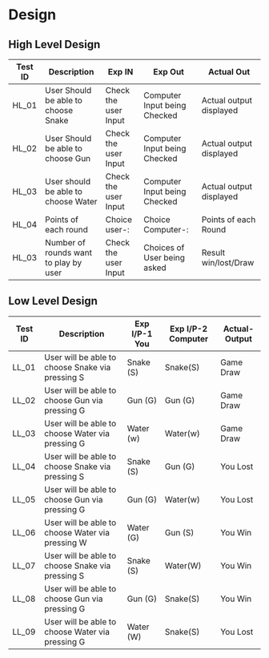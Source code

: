 # Design

## High Level Design 


| **Test ID** |                 **Description**                              |  **Exp IN**            | **Exp Out**                  | **Actual Out**                           |   
|-------------|--------------------------------------------------------------|------------------------|------------------------------|------------------------------------------| 
|  HL_01       |  User Should be able to choose Snake                         |Check the user Input    | Computer Input being Checked | Actual output displayed                 |
|  HL_02       |  User Should be able to choose Gun                           |Check the user Input    | Computer Input being Checked | Actual output displayed                 |
|  HL_03       |  User should be able to choose Water                         |Check the user Input    | Computer Input being Checked | Actual output displayed                 | 
|  HL_04       |  Points of each round                                        |Choice user-:           | Choice Computer-:            | Points of each Round                    | 
|  HL_03       |  Number of rounds want to play by user                       |Check the user Input    | Choices of User being asked  | Result win/lost/Draw                    | 

## Low Level Design 

| **Test ID** |                 **Description**                              | **Exp I/P-1 You**  | **Exp I/P-2 Computer** |**Actual-Output** |    
|-------------|--------------------------------------------------------------|--------------------|------------------------|------------------|
|  LL_01       | User will be able to choose Snake via pressing S             |    Snake (S)       |    Snake(S)            |  Game Draw      |
|  LL_02       | User will be able to choose  Gun  via pressing G             |    Gun   (G)       |    Gun  (G)            |  Game Draw      |
|  LL_03       | User will be able to choose Water via pressing G             |    Water (w)       |    Water(w)            |  Game Draw      |
|  LL_04       | User will be able to choose Snake via pressing S             |    Snake (S)       |    Gun  (G)            |  You Lost       |
|  LL_05       | User will be able to choose  Gun  via pressing G             |    Gun   (G)       |    Water(w)            |  You Lost       |
|  LL_06       | User will be able to choose Water via pressing W             |    Water (G)       |    Gun  (S)            |  You Win        |
|  LL_07       | User will be able to choose Snake via pressing S             |    Snake (S)       |    Water(W)            |  You Win        |
|  LL_08       | User will be able to choose  Gun  via pressing G             |    Gun   (G)       |    Snake(S)            |  You Win        |
|  LL_09       | User will be able to choose Water via pressing G             |    Water (W)       |    Snake(S)            |  You Lost       |
